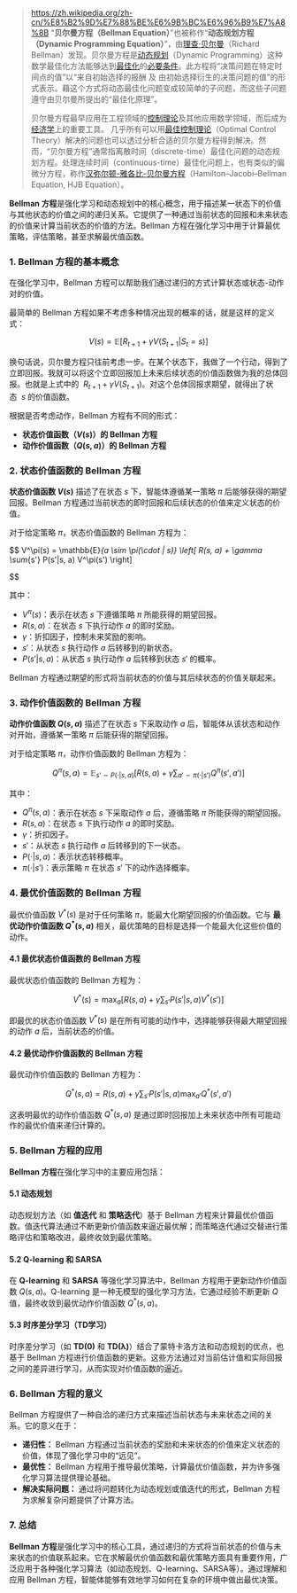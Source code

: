 > https://zh.wikipedia.org/zh-cn/%E8%B2%9D%E7%88%BE%E6%9B%BC%E6%96%B9%E7%A8%8B
> “**贝尔曼方程（Bellman Equation）**”也被称作“**动态规划方程（Dynamic Programming Equation）**”，由[理查·贝尔曼](https://zh.wikipedia.org/wiki/%E7%90%86%E6%9F%A5%E5%BE%B7%C2%B7%E8%B2%9D%E7%88%BE%E6%9B%BC "理查德·贝尔曼")（Richard Bellman）发现。贝尔曼方程是[动态规划](https://zh.wikipedia.org/wiki/%E5%8B%95%E6%85%8B%E8%A6%8F%E5%8A%83 "动态规划")（Dynamic Programming）这种数学最佳化方法能够达到[最佳化](https://zh.wikipedia.org/wiki/%E6%9C%80%E4%BD%B3%E5%8C%96 "最佳化")的[必要条件](https://zh.wikipedia.org/wiki/%E5%BF%85%E8%A6%81%E6%A2%9D%E4%BB%B6 "必要条件")。此方程将“决策问题在特定时间点的值”以“来自初始选择的报酬 及 由初始选择衍生的决策问题的值”的形式表示。藉这个方式将动态最佳化问题变成较简单的子问题，而这些子问题遵守由贝尔曼所提出的“最佳化原理”。
> 
> 贝尔曼方程最早应用在工程领域的[控制理论](https://zh.wikipedia.org/wiki/%E6%8E%A7%E5%88%B6%E7%90%86%E8%AB%96 "控制理论")及其他应用数学领域，而后成为[经济学](https://zh.wikipedia.org/wiki/%E7%B6%93%E6%BF%9F%E5%AD%B8 "经济学")上的重要工具。
> 几乎所有可以用[最佳控制理论](https://zh.wikipedia.org/wiki/%E6%9C%80%E4%BC%98%E6%8E%A7%E5%88%B6 "最优控制")（Optimal Control Theory）解决的问题也可以透过分析合适的贝尔曼方程得到解决。然而，“贝尔曼方程”通常指离散时间（discrete-time）最佳化问题的动态规划方程。处理连续时间（continuous-time）最佳化问题上，也有类似的偏微分方程，称作[汉弥尔顿-雅各比-贝尔曼方程](https://zh.wikipedia.org/wiki/%E6%BC%A2%E5%BD%8C%E7%88%BE%E9%A0%93-%E9%9B%85%E5%90%84%E6%AF%94-%E8%B2%9D%E7%88%BE%E6%9B%BC%E6%96%B9%E7%A8%8B "汉弥尔顿-雅各比-贝尔曼方程")（Hamilton–Jacobi–Bellman Equation, HJB Equation）。



**Bellman 方程**是强化学习和动态规划中的核心概念，用于描述某一状态下的价值与其他状态的价值之间的递归关系。它提供了一种通过当前状态的回报和未来状态的价值来计算当前状态的价值的方法。Bellman 方程在强化学习中用于计算最优策略，评估策略，甚至求解最优值函数。

### 1. Bellman 方程的基本概念

在强化学习中，Bellman 方程可以帮助我们通过递归的方式计算状态或状态-动作对的价值。

最简单的 Bellman 方程如果不考虑多种情况出现的概率的话，就是这样的定义式：

$$
V(s)=\mathbb{E}[R_{t+1}+\gamma V(S_{t+1}|S_t=s)]
$$

换句话说，贝尔曼方程只往前考虑一步。在某个状态下，我做了一个行动，得到了立即回报。我就可以将这个立即回报加上未来后续状态的价值函数做为我的总体回报。也就是上式中的  $R_{t+1}+\gamma V(S_{t+1})$。对这个总体回报求期望，就得出了状态  $s$ 的价值函数。



根据是否考虑动作，Bellman 方程有不同的形式：

- **状态价值函数（$V(s)$）的 Bellman 方程**
- **动作价值函数（$Q(s, a)$）的 Bellman 方程**

### 2. 状态价值函数的 Bellman 方程

**状态价值函数 $V(s)$** 描述了在状态 $s$ 下，智能体遵循某一策略 $\pi$ 后能够获得的期望回报。Bellman 方程通过当前状态的即时回报和后续状态的价值来定义状态的价值。

对于给定策略 $\pi$，状态价值函数的 Bellman 方程为：

$$
V^\pi(s) = \mathbb{E}_{a \sim \pi(\cdot | s)} \left[ R(s, a) + \gamma \sum_{s'} P(s'|s, a) V^\pi(s') \right]

$$

其中：

- $V^\pi(s)$：表示在状态 $s$ 下遵循策略 $\pi$ 所能获得的期望回报。
- $R(s, a)$：在状态 $s$ 下执行动作 $a$ 的即时奖励。
- $\gamma$：折扣因子，控制未来奖励的影响。
- $s'$：从状态 $s$ 执行动作 $a$ 后转移到的新状态。
- $P(s'|s, a)$：从状态 $s$ 执行动作 $a$ 后转移到状态 $s'$ 的概率。

Bellman 方程通过期望的形式将当前状态的价值与其后续状态的价值关联起来。

### 3. 动作价值函数的 Bellman 方程

**动作价值函数 $Q(s, a)$** 描述了在状态 $s$ 下采取动作 $a$ 后，智能体从该状态和动作对开始，遵循某一策略 $\pi$ 后能获得的期望回报。

对于给定策略 $\pi$，动作价值函数的 Bellman 方程为：

$$
Q^\pi(s, a) = \mathbb{E}_{s' \sim P(\cdot | s, a)} \left[ R(s, a) + \gamma \sum_{a' \sim \pi(\cdot | s')} Q^\pi(s', a') \right]
$$

其中：

- $Q^\pi(s, a)$：表示在状态 $s$ 下采取动作 $a$ 后，遵循策略 $\pi$ 所能获得的期望回报。
- $R(s, a)$：在状态 $s$ 下执行动作 $a$ 的即时奖励。
- $\gamma$：折扣因子。
- $s'$：从状态 $s$ 执行动作 $a$ 后转移到的下一状态。
- $P(\cdot | s, a)$：表示状态转移概率。
- $\pi(\cdot | s')$：表示策略 $\pi$ 在状态 $s'$ 下的动作选择概率。

### 4. 最优价值函数的 Bellman 方程

最优价值函数 $V^*(s)$ 是对于任何策略 $\pi$，能最大化期望回报的价值函数。它与 **最优动作价值函数 $Q^*(s, a)$** 相关，最优策略的目标是选择一个能最大化这些价值的动作。

#### 4.1 最优状态价值函数的 Bellman 方程

最优状态价值函数的 Bellman 方程为：

$$
V^*(s) = \max_a \left[ R(s, a) + \gamma \sum_{s'} P(s'|s, a) V^*(s') \right]
$$

即最优的状态价值函数 $V^*(s)$ 是在所有可能的动作中，选择能够获得最大期望回报的动作 $a$ 后，当前状态的价值。

#### 4.2 最优动作价值函数的 Bellman 方程

最优动作价值函数的 Bellman 方程为：

$$
Q^*(s, a) = R(s, a) + \gamma \sum_{s'} P(s'|s, a) \max_{a'} Q^*(s', a')
$$

这表明最优的动作价值函数 $Q^*(s, a)$ 是通过即时回报加上未来状态中所有可能动作的最优价值来递归计算的。

### 5. Bellman 方程的应用

**Bellman 方程**在强化学习中的主要应用包括：

#### 5.1 动态规划

动态规划方法（如 **值迭代** 和 **策略迭代**）基于 Bellman 方程来计算最优价值函数。值迭代算法通过不断更新价值函数来逼近最优解；而策略迭代通过交替进行策略评估和策略改进，最终收敛到最优策略。

#### 5.2 Q-learning 和 SARSA

在 **Q-learning** 和 **SARSA** 等强化学习算法中，Bellman 方程用于更新动作价值函数 $Q(s, a)$。Q-learning 是一种无模型的强化学习方法，它通过经验不断更新 $Q$ 值，最终收敛到最优动作价值函数 $Q^*(s, a)$。

#### 5.3 时序差分学习（TD学习）

时序差分学习（如 **TD(0)** 和 **TD(λ)**）结合了蒙特卡洛方法和动态规划的优点，也基于 Bellman 方程进行价值函数的更新。这些方法通过对当前估计值和实际回报之间的差异进行学习，从而实现对价值函数的逼近。

### 6. Bellman 方程的意义

Bellman 方程提供了一种自洽的递归方式来描述当前状态与未来状态之间的关系。它的意义在于：

- **递归性：** Bellman 方程通过当前状态的奖励和未来状态的价值来定义状态的价值，体现了强化学习中的“远见”。
- **最优性：** Bellman 方程用于推导最优策略，计算最优价值函数，并为许多强化学习算法提供理论基础。
- **解决实际问题：** 通过将问题转化为动态规划或值迭代的形式，Bellman 方程为求解复杂问题提供了计算方法。

### 7. 总结

**Bellman 方程**是强化学习中的核心工具，通过递归的方式将当前状态的价值与未来状态的价值联系起来。它在求解最优价值函数和最优策略方面具有重要作用，广泛应用于各种强化学习算法（如动态规划、Q-learning、SARSA等）。通过理解和应用 Bellman 方程，智能体能够有效地学习如何在复杂的环境中做出最优决策。

